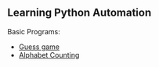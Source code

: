 ## Learning Python Automation

Basic Programs: 
  - [Guess game](3_Error_&_Program/guess.py)
  - [Alphabet Counting](5_Dictionaries/letterCounting.py)
